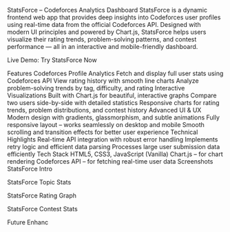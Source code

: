 StatsForce – Codeforces Analytics Dashboard
StatsForce is a dynamic frontend web app that provides deep insights into Codeforces user profiles using real-time data from the official Codeforces API. Designed with modern UI principles and powered by Chart.js, StatsForce helps users visualize their rating trends, problem-solving patterns, and contest performance — all in an interactive and mobile-friendly dashboard.

Live Demo: Try StatsForce Now

Features
Codeforces Profile Analytics
Fetch and display full user stats using Codeforces API
View rating history with smooth line charts
Analyze problem-solving trends by tag, difficulty, and rating
Interactive Visualizations
Built with Chart.js for beautiful, interactive graphs
Compare two users side-by-side with detailed statistics
Responsive charts for rating trends, problem distributions, and contest history
Advanced UI & UX
Modern design with gradients, glassmorphism, and subtle animations
Fully responsive layout – works seamlessly on desktop and mobile
Smooth scrolling and transition effects for better user experience
Technical Highlights
Real-time API integration with robust error handling
Implements retry logic and efficient data parsing
Processes large user submission data efficiently
Tech Stack
HTML5, CSS3, JavaScript (Vanilla)
Chart.js – for chart rendering
Codeforces API – for fetching real-time user data
Screenshots
StatsForce Intro

StatsForce Topic Stats

StatsForce Rating Graph

StatsForce Contest Stats

Future Enhanc
